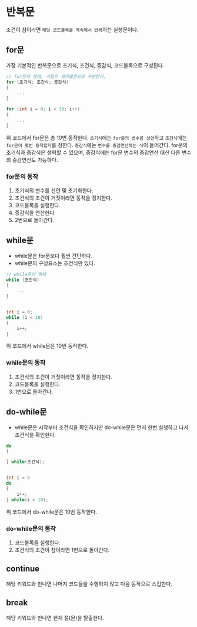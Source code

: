 # 반복문
조건이 참이라면 `해당 코드블록을 계속해서 반복`하는 실행문이다.
## for문
가장 기본적인 반복문으로 초기식, 조건식, 증감식, 코드블록으로 구성된다.

```cpp
// for문의 형태, 식들은 세미콜론으로 구분한다.
for (초기식; 조건식; 증감식)
{
    ...
}

for (int i = 0; i < 10; i++)
{
    ...
}
```

위 코드에서 for문은 총 10번 동작한다.
`초기식`에는 `for문의 변수를 선언`하고 `조건식`에는 `for문이 몇번 동작할지`를 정한다. `증감식`에는 `변수를 증감연산하는 식`이 들어간다.
for문의 초기식과 증감식은 생략할 수 있으며, 증감식에는 for문 변수의 증감연산 대신 다른 변수의 증감연산도 가능하다.
### for문의 동작
1. 초기식의 변수를 선언 및 초기화한다.
2. 조건식의 조건이 거짓이라면 동작을 정지한다.
3. 코드블록을 실행한다.
4. 증감식을 연산한다.
5. 2번으로 돌아간다.
## while문
- while문은 for문보다 훨씬 간단하다.
- while문의 구성요소는 조건식만 있다.

```cpp
// while문의 형태
while (조건식)
{
    ...
}


int i = 0;
while (i < 10)
{
    i++;
}
```

위 코드에서 while문은 10번 동작한다.
### while문의 동작
1. 조건식의 조건이 거짓이라면 동작을 정지한다.
2. 코드블록을 실행한다.
3. 1번으로 돌아간다.
## do-while문
- while문은 시작부터 조건식을 확인하지만 do-while문은 먼저 한번 실행하고 나서 조건식을 확인한다.

```cpp
do
{

} while(조건식);


int i = 0
do
{
    i++;
} while(i < 10);
```

위 코드에서 do-while문은 10번 동작한다.
### do-while문의 동작
1. 코드블록을 실행한다.
2. 조건식의 조건이 참이라면 1번으로 돌아간다.
## continue
해당 키워드와 만나면 나머지 코드들을 수행하지 않고 다음 동작으로 스킵한다.
## break
해당 키워드와 만나면 현재 절(문)을 탈출한다.